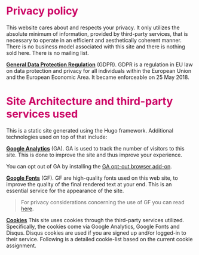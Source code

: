 # 

# <span style="color:#cc0066">Privacy policy</span>

This website cares about and respects your privacy. It only utilizes the absolute minimum of information, provided by third-party services, that is necessary to operate in an efficient and aesthetically coherent manner. There is no business model associated with this site and there is nothing sold here. There is no mailing list.




[**General Data Protection Regulation**](https://en.wikipedia.org/wiki/General_Data_Protection_Regulation) (GDPR). GDPR is a regulation in EU law on data protection and privacy for all individuals within the European Union and the European Economic Area. It became enforceable on 25 May 2018.

# <span style="color:#cc0066">Site Architecture and third-party services used</span>
This is a static site generated using the Hugo framework. Additional technologies used on top of that include:  

[**Google Analytics**](https://support.google.com/analytics/answer/6004245) (GA). GA is used to track the number of visitors to this site. This is done to improve the site and thus improve your experience.

You can opt out of GA by installing the [GA opt-out browser add-on](https://support.google.com/analytics/answer/181881?hl=en).


[**Google Fonts**](https://developers.google.com/fonts/) (GF). 
GF are high-quality fonts used on this web site, to improve the quality of the final rendered text at your end. This is an essential service for the appearance of the site.

> For privacy considerations concerning the use of GF you can read [here](https://developers.google.com/fonts/faq#what_does_using_the_google_fonts_api_mean_for_the_privacy_of_my_users).



[**Cookies**](https://www.cookiesandyou.com/) This site uses cookies through the third-party services utilized. Specifically, the cookies come via Google Analytics, Google Fonts and Disqus. Disqus cookies are used if you are signed up and/or logged-in to their service. Following is a detailed cookie-list based on the current cookie assignment.
